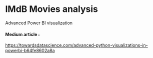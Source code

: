 # IMdB Movies analysis
Advanced Power BI visualization

#### Medium article :
https://towardsdatascience.com/advanced-python-visualizations-in-powerbi-b64fe8602a8a
